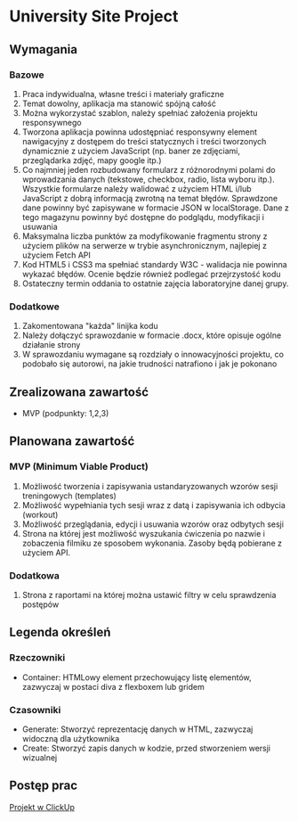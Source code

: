 # University Site Project
## Wymagania
### Bazowe
1. Praca indywidualna, własne treści i materiały graficzne
2. Temat dowolny, aplikacja ma stanowić spójną całość
3. Można wykorzystać szablon, należy spełniać założenia projektu responsywnego
4. Tworzona aplikacja powinna udostępniać responsywny element nawigacyjny z dostępem do treści statycznych i treści tworzonych dynamicznie z użyciem JavaScript (np. baner ze zdjęciami, przeglądarka zdjęć, mapy google itp.)
5. Co najmniej jeden rozbudowany formularz z różnorodnymi polami do wprowadzania danych (tekstowe, checkbox, radio, lista wyboru itp.). Wszystkie formularze należy walidować z użyciem  HTML i/lub JavaScript z dobrą informacją zwrotną na temat błędów. Sprawdzone dane powinny być zapisywane w formacie JSON w localStorage. Dane z tego magazynu powinny być dostępne do podglądu, modyfikacji i usuwania
6. Maksymalna liczba punktów za modyfikowanie fragmentu strony z użyciem plików na serwerze w trybie asynchronicznym, najlepiej z użyciem Fetch API
7. Kod HTML5 i CSS3 ma spełniać standardy W3C - walidacja nie powinna wykazać błędów. Ocenie będzie również podlegać przejrzystość kodu
8. Ostateczny termin oddania to ostatnie zajęcia laboratoryjne danej grupy.
### Dodatkowe
1. Zakomentowana "każda" linijka kodu
2. Należy dołączyć sprawozdanie w formacie .docx, które opisuje ogólne działanie strony
3. W sprawozdaniu wymagane są rozdziały o innowacyjności projektu, co podobało się autorowi, na jakie trudności natrafiono i jak je pokonano

## Zrealizowana zawartość
- MVP (podpunkty: 1,2,3)

## Planowana zawartość
### MVP (Minimum Viable Product)
1. Możliwość tworzenia i zapisywania ustandaryzowanych wzorów sesji treningowych (templates)
2. Możliwość wypełniania tych sesji wraz z datą i zapisywania ich odbycia (workout)
3. Możliwość przeglądania, edycji i usuwania wzorów oraz odbytych sesji
4. Strona na której jest możliwość wyszukania ćwiczenia po nazwie i zobaczenia filmiku ze sposobem wykonania. Zasoby będą pobierane z użyciem API.

### Dodatkowa
1. Strona z raportami na której można ustawić filtry w celu sprawdzenia postępów

## Legenda określeń
### Rzeczowniki
- Container: HTMLowy element przechowujący listę elementów, zazwyczaj w postaci diva z flexboxem lub gridem
### Czasowniki
- Generate: Stworzyć reprezentację danych w HTML, zazwyczaj widoczną dla użytkownika
- Create: Stworzyć zapis danych w kodzie, przed stworzeniem wersji wizualnej

## Postęp prac
[Projekt w ClickUp](https://sharing.clickup.com/4587389/b/h/6-198436627-2/2f6652c2297d8fd)
